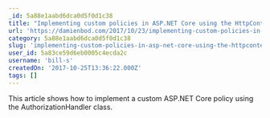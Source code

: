 ```yaml
---
_id: 5a88e1aabd6dca0d5f0d1c38
title: "Implementing custom policies in ASP.NET Core using the HttpContext"
url: 'https://damienbod.com/2017/10/23/implementing-custom-policies-in-asp-net-core-using-the-httpcontext/'
category: 5a88e1aabd6dca0d5f0d1c38
slug: 'implementing-custom-policies-in-asp-net-core-using-the-httpcontext'
user_id: 5a83ce59d6eb0005c4ecda2c
username: 'bill-s'
createdOn: '2017-10-25T13:36:22.000Z'
tags: []
---
```


This article shows how to implement a custom ASP.NET Core policy using the AuthorizationHandler class.
